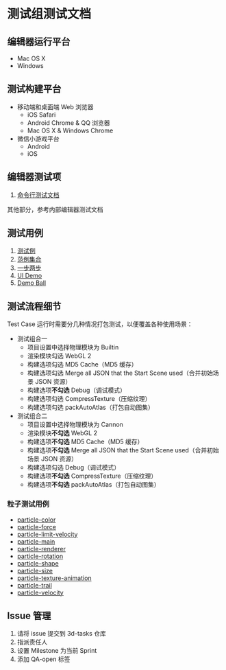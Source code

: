 # 测试组测试文档

## 编辑器运行平台

- Mac OS X
- Windows

## 测试构建平台

- 移动端和桌面端 Web 浏览器
  - iOS Safari
  - Android Chrome & QQ 浏览器
  - Mac OS X & Windows Chrome
- 微信小游戏平台
  - Android
  - iOS

## 编辑器测试项
1. [命令行测试文档](./publish.md)

其他部分，参考内部编辑器测试文档

## 测试用例

1. [测试例](https://github.com/cocos-creator/test-cases-3d)
2. [范例集合](https://github.com/cocos-creator/example-3)
3. [一步两步](https://github.com/cocos-creator/tutorial-mind-your-step-3d)
4. [UI Demo](https://github.com/cocos-creator/demo-ui/tree/3d)
5. [Demo Ball](https://github.com/cocos-creator/demo-ball)

## 测试流程细节

Test Case 运行时需要分几种情况打包测试，以便覆盖各种使用场景：

- 测试组合一
  - 项目设置中选择物理模块为 Builtin
  - 渲染模块勾选 WebGL 2
  - 构建选项勾选 MD5 Cache（MD5 缓存）
  - 构建选项勾选 Merge all JSON that the Start Scene used（合并初始场景 JSON 资源）
  - 构建选项**不勾选** Debug（调试模式）
  - 构建选项勾选 CompressTexture（压缩纹理）
  - 构建选项勾选 packAutoAtlas（打包自动图集）
- 测试组合二
  - 项目设置中选择物理模块为 Cannon
  - 渲染模块**不勾选** WebGL 2
  - 构建选项**不勾选** MD5 Cache（MD5 缓存）
  - 构建选项**不勾选** Merge all JSON that the Start Scene used（合并初始场景 JSON 资源）
  - 构建选项勾选 Debug（调试模式）
  - 构建选项**不勾选** CompressTexture（压缩纹理）
  - 构建选项**不勾选** packAutoAtlas（打包自动图集）

### 粒子测试用例

 - [particle-color](./particle/particle-color.md)
 - [particle-force](./particle/particle-force.md)
 - [particle-limit-velocity](./particle/particle-limit-velocity.md)
 - [particle-main](./particle/particle-main.md)
 - [particle-renderer](./particle/particle-renderer.md)
 - [particle-rotation](./particle/particle-rotation.md)
 - [particle-shape](./particle/particle-shape.md)
 - [particle-size](./particle/particle-size.md)
 - [particle-texture-animation](./particle/particle-texture-animation.md)
 - [particle-trail](./particle/particle-trail.md)
 - [particle-velocity](./particle/particle-velocity.md)

## Issue 管理

1. 请将 issue 提交到 3d-tasks 仓库
2. 指派责任人
3. 设置 Milestone 为当前 Sprint
4. 添加 QA-open 标签
